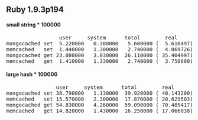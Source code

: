 ## Ruby 1.9.3p194
 
#### small string * 100000
<pre>
                 user     system      total        real
mongocached set  5.220000   0.380000   5.600000 (  5.616497)
memcached   set  1.440000   1.300000   2.740000 (  4.069726)
mongocached get 23.080000   3.030000  26.110000 ( 35.404997)
memcached   get  1.410000   1.330000   2.740000 (  3.750880)
</pre>
 
 
#### large hash * 100000
<pre>
                user     system      total        real
mongocached set 38.790000   1.130000  39.920000 ( 40.143200)
memcached   set 15.570000   2.300000  17.870000 ( 20.629503)
mongocached get 54.830000   4.260000  59.090000 ( 70.485417)
memcached   get 14.820000   1.430000  16.250000 ( 17.066038)
</pre>
